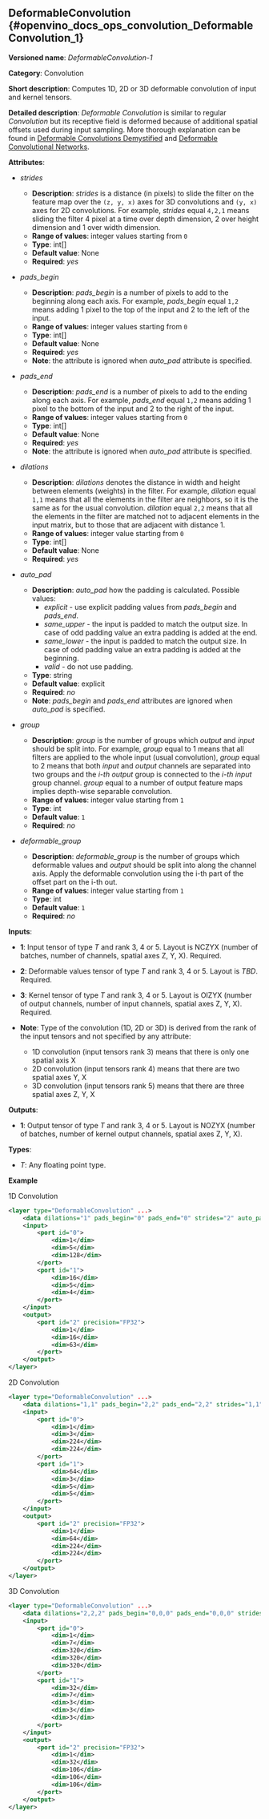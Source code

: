 ## DeformableConvolution<a name="DeformableConvolution"></a> {#openvino_docs_ops_convolution_DeformableConvolution_1}

**Versioned name**: *DeformableConvolution-1*

**Category**: Convolution

**Short description**: Computes 1D, 2D or 3D deformable convolution of input and kernel tensors.

**Detailed description**: *Deformable Convolution* is similar to regular *Convolution* but its receptive field is deformed because of additional spatial offsets used during input sampling. More thorough explanation can be found in [Deformable Convolutions Demystified](https://towardsdatascience.com/deformable-convolutions-demystified-2a77498699e8) and [Deformable Convolutional Networks](https://arxiv.org/abs/1703.06211).

**Attributes**:

* *strides*

  * **Description**: *strides* is a distance (in pixels) to slide the filter on the feature map over the `(z, y, x)` axes for 3D convolutions and `(y, x)` axes for 2D convolutions. For example, *strides* equal `4,2,1` means sliding the filter 4 pixel at a time over depth dimension, 2 over height dimension and 1 over width dimension.
  * **Range of values**: integer values starting from `0`
  * **Type**: int[]
  * **Default value**: None
  * **Required**: *yes*

* *pads_begin*

  * **Description**: *pads_begin* is a number of pixels to add to the beginning along each axis. For example, *pads_begin* equal `1,2` means adding 1 pixel to the top of the input and 2 to the left of the input.
  * **Range of values**: integer values starting from `0`
  * **Type**: int[]
  * **Default value**: None
  * **Required**: *yes*
  * **Note**: the attribute is ignored when *auto_pad* attribute is specified.

* *pads_end*

  * **Description**: *pads_end* is a number of pixels to add to the ending along each axis. For example, *pads_end* equal `1,2` means adding 1 pixel to the bottom of the input and 2 to the right of the input.
  * **Range of values**: integer values starting from `0`
  * **Type**: int[]
  * **Default value**: None
  * **Required**: *yes*
  * **Note**: the attribute is ignored when *auto_pad* attribute is specified.

* *dilations*

  * **Description**: *dilations* denotes the distance in width and height between elements (weights) in the filter. For example, *dilation* equal `1,1` means that all the elements in the filter are neighbors, so it is the same as for the usual convolution. *dilation* equal `2,2` means that all the elements in the filter are matched not to adjacent elements in the input matrix, but to those that are adjacent with distance 1.
  * **Range of values**: integer value starting from `0`
  * **Type**: int[]
  * **Default value**: None
  * **Required**: *yes*

* *auto_pad*

  * **Description**: *auto_pad* how the padding is calculated. Possible values:
    * *explicit* - use explicit padding values from *pads_begin* and *pads_end*.
    * *same_upper* - the input is padded to match the output size. In case of odd padding value an extra padding is added at the end.
    * *same_lower* - the input is padded to match the output size. In case of odd padding value an extra padding is added at the beginning.
    * *valid* - do not use padding.
  * **Type**: string
  * **Default value**: explicit
  * **Required**: *no*
  * **Note**: *pads_begin* and *pads_end* attributes are ignored when *auto_pad* is specified.


* *group*

  * **Description**: *group* is the number of groups which *output* and *input* should be split into. For example, *group* equal to 1 means that all filters are applied to the whole input (usual convolution), *group* equal to 2 means that both *input* and *output* channels are separated into two groups and the *i-th output* group is connected to the *i-th input* group channel. *group* equal to a number of output feature maps implies depth-wise separable convolution.
  * **Range of values**: integer value starting from `1`
  * **Type**: int
  * **Default value**: `1`
  * **Required**: *no*

* *deformable_group*

  * **Description**: *deformable_group* is the number of groups which deformable values and *output* should be split into along the channel axis. Apply the deformable convolution using the i-th part of the offset part on the i-th out.
  * **Range of values**: integer value starting from `1`
  * **Type**: int
  * **Default value**: `1`
  * **Required**: *no*

**Inputs**:

*   **1**: Input tensor of type *T* and rank 3, 4 or 5. Layout is NCZYX (number of batches, number of channels, spatial axes Z, Y, X). Required.

*   **2**: Deformable values tensor of type *T* and rank 3, 4 or 5. Layout is *TBD*. Required.

*   **3**: Kernel tensor of type *T* and rank 3, 4 or 5. Layout is OIZYX (number of output channels, number of input channels, spatial axes Z, Y, X). Required.
*   **Note**: Type of the convolution (1D, 2D or 3D) is derived from the rank of the input tensors and not specified by any attribute:
      * 1D convolution (input tensors rank 3) means that there is only one spatial axis X
      * 2D convolution (input tensors rank 4) means that there are two spatial axes Y, X
      * 3D convolution (input tensors rank 5) means that there are three spatial axes Z, Y, X


**Outputs**:

*   **1**: Output tensor of type *T* and rank 3, 4 or 5. Layout is NOZYX (number of batches, number of kernel output channels, spatial axes Z, Y, X).

**Types**:

* *T*: Any floating point type.
 
**Example**

1D Convolution
```xml
<layer type="DeformableConvolution" ...>
    <data dilations="1" pads_begin="0" pads_end="0" strides="2" auto_pad="valid" group="1" deformable_group="1"/>
    <input>
        <port id="0">
            <dim>1</dim>
            <dim>5</dim>
            <dim>128</dim>
        </port>
        <port id="1">
            <dim>16</dim>
            <dim>5</dim>
            <dim>4</dim>
        </port>
    </input>
    <output>
        <port id="2" precision="FP32">
            <dim>1</dim>
            <dim>16</dim>
            <dim>63</dim>
        </port>
    </output>
</layer>
```
2D Convolution
```xml
<layer type="DeformableConvolution" ...>
    <data dilations="1,1" pads_begin="2,2" pads_end="2,2" strides="1,1" auto_pad="explicit"  group="1" deformable_group="1"/>
    <input>
        <port id="0">
            <dim>1</dim>
            <dim>3</dim>
            <dim>224</dim>
            <dim>224</dim>
        </port>
        <port id="1">
            <dim>64</dim>
            <dim>3</dim>
            <dim>5</dim>
            <dim>5</dim>
        </port>
    </input>
    <output>
        <port id="2" precision="FP32">
            <dim>1</dim>
            <dim>64</dim>
            <dim>224</dim>
            <dim>224</dim>
        </port>
    </output>
</layer>
```

3D Convolution
```xml
<layer type="DeformableConvolution" ...>
    <data dilations="2,2,2" pads_begin="0,0,0" pads_end="0,0,0" strides="3,3,3" auto_pad="explicit" group="1" deformable_group="1"/>
    <input>
        <port id="0">
            <dim>1</dim>
            <dim>7</dim>
            <dim>320</dim>
            <dim>320</dim>
            <dim>320</dim>
        </port>
        <port id="1">
            <dim>32</dim>
            <dim>7</dim>
            <dim>3</dim>
            <dim>3</dim>
            <dim>3</dim>
        </port>
    </input>
    <output>
        <port id="2" precision="FP32">
            <dim>1</dim>
            <dim>32</dim>
            <dim>106</dim>
            <dim>106</dim>
            <dim>106</dim>
        </port>
    </output>
</layer>
```